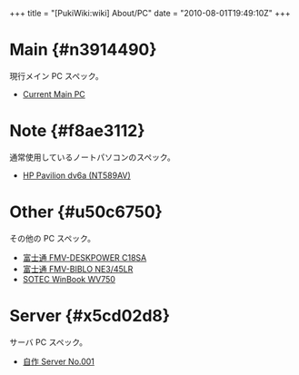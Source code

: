 +++
title = "[PukiWiki:wiki] About/PC"
date = "2010-08-01T19:49:10Z"
+++


# Main  {#n3914490}
現行メイン PC スペック。

- [Current Main PC](/archive/wiki/About/PC/Current/ "Current Main PC")

# Note  {#f8ae3112}
通常使用しているノートパソコンのスペック。

- [HP Pavilion dv6a \(NT589AV\)](/archive/wiki/About/PC/HP_Pavilion_dv6a_(NT589AV)/ "HP Pavilion dv6a \(NT589AV\)")

# Other  {#u50c6750}
その他の PC スペック。

- [富士通 FMV-DESKPOWER C18SA](/archive/wiki/About/PC/FMV-DESKPOWER_C18SA/ "富士通 FMV-DESKPOWER C18SA")
- [富士通 FMV-BIBLO NE3/45LR](/archive/wiki/About/PC/FMV-BIBLO_NE3/45LR/ "富士通 FMV-BIBLO NE3/45LR")
- [SOTEC WinBook WV750](/archive/wiki/About/PC/SOTEC_WinBook_WV750/ "SOTEC WinBook WV750")

# Server  {#x5cd02d8}
サーバ PC スペック。

- [自作 Server No.001](/archive/wiki/About/PC/Server_No.001/ "自作 Server No.001")
